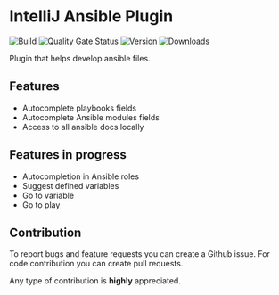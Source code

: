 # IntelliJ Ansible Plugin
![Build](https://github.com/MSDehghan/AnsiblePlugin/workflows/Build/badge.svg)
[![Quality Gate Status](https://sonarcloud.io/api/project_badges/measure?project=MSDehghan_AnsiblePlugin&metric=alert_status)](https://sonarcloud.io/dashboard?id=MSDehghan_AnsiblePlugin)
[![Version](https://img.shields.io/jetbrains/plugin/v/ir.msdehghan.plugins.ansible.svg)](https://plugins.jetbrains.com/plugin/14893-ansible)
[![Downloads](https://img.shields.io/jetbrains/plugin/d/ir.msdehghan.plugins.ansible.svg)](https://plugins.jetbrains.com/plugin/14893-ansible)

Plugin that helps develop ansible files.

## Features
* Autocomplete playbooks fields
* Autocomplete Ansible modules fields
* Access to all ansible docs locally

## Features in progress
* Autocompletion in Ansible roles
* Suggest defined variables
* Go to variable
* Go to play

## Contribution
To report bugs and feature requests you can create a Github issue. For code contribution you can create pull requests.

Any type of contribution is **highly** appreciated.
